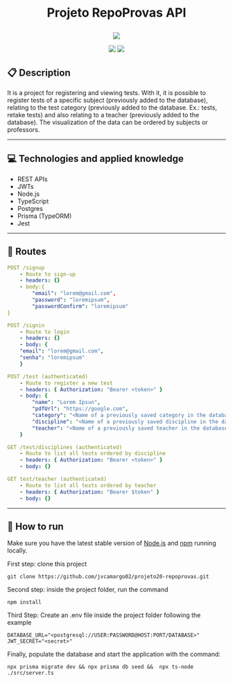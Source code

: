 # <p align = "center"> Projeto RepoProvas API</p>

<p align="center">
   <img src="https://freeimage.host/i/s2pCFt"/>
</p>

<p align = "center">
   <img src="https://img.shields.io/badge/author-jvcamargo02-4dae71?style=flat-square" />
   <img src="https://img.shields.io/github/languages/count/jvcamargo02/projeto20-repoprovas?color=4dae71&style=flat-square" />
</p>


##  :clipboard: Description

It is a project for registering and viewing tests. With it, it is possible to register tests of a specific subject (previously added to the database), relating to the test category (previously added to the database. Ex.: tests, retake tests) and also relating to a teacher (previously added to the database). The visualization of the data can be ordered by subjects or professors.

***

## :computer:	 Technologies and applied knowledge

- REST APIs
- JWTs
- Node.js
- TypeScript
- Postgres
- Prisma (TypeORM)
- Jest


***

## :rocket: Routes

```yml
POST /signup
    - Route to sign-up
    - headers: {}
    - body:{
        "email": "lorem@gmail.com",
        "password": "loremipsum",
        "passwordConfirm": "loremipsum"
}
```
    
```yml 
POST /signin
    - Route to login
    - headers: {}
    - body: {
    "email": "lorem@gmail.com",
    "senha": "loremipsum"
    }
```

```yml 
POST /test (authenticated)
    - Route to register a new test
    - headers: { Authorization: "Bearer <token>" }
    - body: {
        "name": "Lorem Ipsun",
        "pdfUrl": "https://google.com",
        "category": "<Name of a previously saved category in the database>",
        "discipline": "<Name of a previously saved discipline in the database>",
        "teacher": "<Name of a previously saved teacher in the database>"
    }
```
    
```yml 
GET /test/disciplines (authenticated)
    - Route to list all tests ordered by discipline
    - headers: { Authorization: "Bearer <token>" }
    - body: {}
```

```yml
GET test/teacher (authenticated)
    - Route to list all tests ordered by teacher
    - headers: { Authorization: "Bearer $token" }
    - body: {}
``` 

***

## 🏁 How to run

Make sure you have the latest stable version of [Node.js](https://nodejs.org/en/download/) and [npm](https://www.npmjs.com/) running locally.

First step: clone this project

```
git clone https://github.com/jvcamargo02/projeto20-repoprovas.git
```

Second step: inside the project folder, run the command

```
npm install
```

Third Step: Create an .env file inside the project folder following the example
```
DATABASE_URL="<postgresql://USER:PASSWORD@HOST:PORT/DATABASE>"
JWT_SECRET="<secret>"
```

Finally, populate the database and start the application with the command:
```
npx prisma migrate dev && npx prisma db seed &&  npx ts-node ./src/server.ts
```
